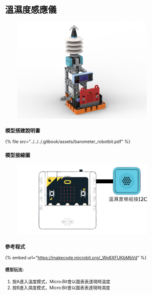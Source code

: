 # 溫濕度感應儀

<figure><img src="../../../.gitbook/assets/barometer_robotbit.png" alt=""><figcaption></figcaption></figure>

### 模型搭建說明書

{% file src="../../../.gitbook/assets/barometer_robotbit.pdf" %}

### 模型接線圖

<figure><img src="../../../.gitbook/assets/temp_humid_wiring.png" alt=""><figcaption></figcaption></figure>

### 參考程式

{% embed url="https://makecode.microbit.org/_Wp6XFUKbMbVd" %}

#### 模型玩法:

1. 按A進入溫度模式，Micro:Bit會以圖表表達現時溫度
2. 按B進入濕度模式，Micro:Bit會以圖表表達現時濕度
